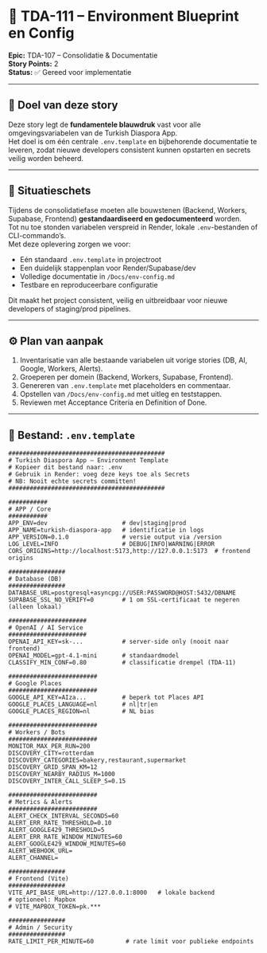 # 🧩 TDA-111 – Environment Blueprint en Config  
**Epic:** TDA-107 – Consolidatie & Documentatie  
**Story Points:** 2  
**Status:** ✅ Gereed voor implementatie  

---

## 🎯 Doel van deze story
Deze story legt de **fundamentele blauwdruk** vast voor alle omgevingsvariabelen van de Turkish Diaspora App.  
Het doel is om één centrale `.env.template` en bijbehorende documentatie te leveren, zodat nieuwe developers consistent kunnen opstarten en secrets veilig worden beheerd.

---

## 🧾 Situatieschets
Tijdens de consolidatiefase moeten alle bouwstenen (Backend, Workers, Supabase, Frontend) **gestandaardiseerd en gedocumenteerd** worden.  
Tot nu toe stonden variabelen verspreid in Render, lokale `.env`-bestanden of CLI-commando’s.  
Met deze oplevering zorgen we voor:
- Eén standaard `.env.template` in projectroot  
- Een duidelijk stappenplan voor Render/Supabase/dev  
- Volledige documentatie in `/Docs/env-config.md`  
- Testbare en reproduceerbare configuratie

Dit maakt het project consistent, veilig en uitbreidbaar voor nieuwe developers of staging/prod pipelines.

---

## ⚙️ Plan van aanpak
1. Inventarisatie van alle bestaande variabelen uit vorige stories (DB, AI, Google, Workers, Alerts).  
2. Groeperen per domein (Backend, Workers, Supabase, Frontend).  
3. Genereren van `.env.template` met placeholders en commentaar.  
4. Opstellen van `/Docs/env-config.md` met uitleg en teststappen.  
5. Reviewen met Acceptance Criteria en Definition of Done.

---

## 📁 Bestand: `.env.template`

```dotenv
############################################
# Turkish Diaspora App – Environment Template
# Kopieer dit bestand naar: .env
# Gebruik in Render: voeg deze keys toe als Secrets
# NB: Nooit echte secrets committen!
############################################

###########
# APP / Core
###########
APP_ENV=dev                     # dev|staging|prod
APP_NAME=turkish-diaspora-app   # identificatie in logs
APP_VERSION=0.1.0               # versie output via /version
LOG_LEVEL=INFO                  # DEBUG|INFO|WARNING|ERROR
CORS_ORIGINS=http://localhost:5173,http://127.0.0.1:5173  # frontend origins

################
# Database (DB)
################
DATABASE_URL=postgresql+asyncpg://USER:PASSWORD@HOST:5432/DBNAME
SUPABASE_SSL_NO_VERIFY=0        # 1 om SSL-certificaat te negeren (alleen lokaal)

######################
# OpenAI / AI Service
######################
OPENAI_API_KEY=sk-...           # server-side only (nooit naar frontend)
OPENAI_MODEL=gpt-4.1-mini       # standaardmodel
CLASSIFY_MIN_CONF=0.80          # classificatie drempel (TDA-11)

#########################
# Google Places
#########################
GOOGLE_API_KEY=AIza...          # beperk tot Places API
GOOGLE_PLACES_LANGUAGE=nl       # nl|tr|en
GOOGLE_PLACES_REGION=nl         # NL bias

#########################
# Workers / Bots
#########################
MONITOR_MAX_PER_RUN=200
DISCOVERY_CITY=rotterdam
DISCOVERY_CATEGORIES=bakery,restaurant,supermarket
DISCOVERY_GRID_SPAN_KM=12
DISCOVERY_NEARBY_RADIUS_M=1000
DISCOVERY_INTER_CALL_SLEEP_S=0.15

#########################
# Metrics & Alerts
#########################
ALERT_CHECK_INTERVAL_SECONDS=60
ALERT_ERR_RATE_THRESHOLD=0.10
ALERT_GOOGLE429_THRESHOLD=5
ALERT_ERR_RATE_WINDOW_MINUTES=60
ALERT_GOOGLE429_WINDOW_MINUTES=60
ALERT_WEBHOOK_URL=
ALERT_CHANNEL=

################
# Frontend (Vite)
################
VITE_API_BASE_URL=http://127.0.0.1:8000   # lokale backend
# optioneel: Mapbox
# VITE_MAPBOX_TOKEN=pk.***

################
# Admin / Security
################
RATE_LIMIT_PER_MINUTE=60         # rate limit voor publieke endpoints
